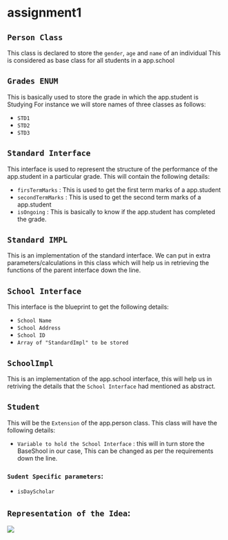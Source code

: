 # assignment1

## `Person Class`

This class is declared to store the `gender`, `age` and `name` of an individual
This is considered as base class for all students in a app.school

## `Grades ENUM`

This is basically used to store the grade in which the app.student is Studying
For instance we will store names of three classes as follows:
- `STD1`
- `STD2`
- `STD3`

## `Standard Interface`

This interface is used to represent the structure of the performance of the app.student in a particular grade.
This will contain the following details:
- `firsTermMarks` : This is used to get the first term marks of a app.student 
- `secondTermMarks` : This is used to get the second term marks of a app.student
- `isOngoing` : This is basically to know if the app.student has completed the grade.

## `Standard IMPL`

This is an implementation of the standard interface.
We can put in extra parameters/calculations in this class which will help us in retrieving the functions of the parent interface down the line.

## `School Interface`

This interface is the blueprint to get the following details:

- `School Name`
- `School Address`
- `School ID`
- `Array of "StandardImpl" to be stored`

## `SchoolImpl`

This is an implementation of the app.school interface, this will help us in retriving the details that the `School Interface` had 
mentioned as abstract.

## `Student`

This will be the `Extension` of the app.person class. This class will have the following details:

- `Variable to hold the School Interface` : this will in turn store the BaseShool in our case, This can be changed as per the requirements down the line.

### `Sudent Specific parameters`:
- `isDayScholar`


## `Representation of the Idea`:

<img src="https://github.com/jithingeorgeofl/assignment1/blob/main/app.school.png"/>



